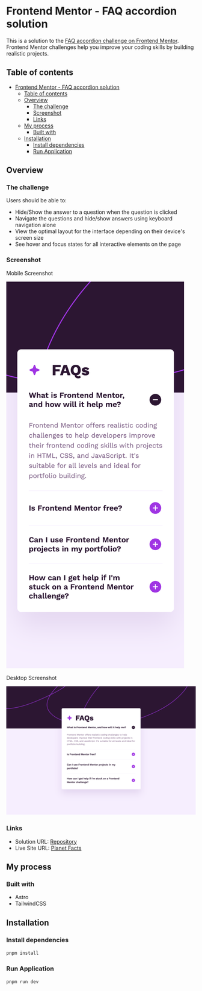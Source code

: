 # Frontend Mentor - FAQ accordion solution

This is a solution to the [FAQ accordion challenge on Frontend Mentor](https://www.frontendmentor.io/challenges/faq-accordion-wyfFdeBwBz). Frontend Mentor challenges help you improve your coding skills by building realistic projects.

## Table of contents

- [Frontend Mentor - FAQ accordion solution](#frontend-mentor---faq-accordion-solution)
  - [Table of contents](#table-of-contents)
  - [Overview](#overview)
    - [The challenge](#the-challenge)
    - [Screenshot](#screenshot)
    - [Links](#links)
  - [My process](#my-process)
    - [Built with](#built-with)
  - [Installation](#installation)
    - [Install dependencies](#install-dependencies)
    - [Run Application](#run-application)

## Overview

### The challenge

Users should be able to:

- Hide/Show the answer to a question when the question is clicked
- Navigate the questions and hide/show answers using keyboard navigation alone
- View the optimal layout for the interface depending on their device's screen size
- See hover and focus states for all interactive elements on the page

### Screenshot

Mobile Screenshot

![Mobile Screenshot](./screenshots/mobile.png)

Desktop Screenshot

![Desktop Screenshot](./screenshots/desktop.png)

### Links

- Solution URL: [Repository](https://github.com/evertzner/faq-accordion)
- Live Site URL: [Planet Facts](https://faq-accordion-esteban-vertzner.netlify.app/)

## My process

### Built with

- Astro
- TailwindCSS

## Installation

### Install dependencies

```bash
pnpm install
```

### Run Application

```bash
pnpm run dev
```

